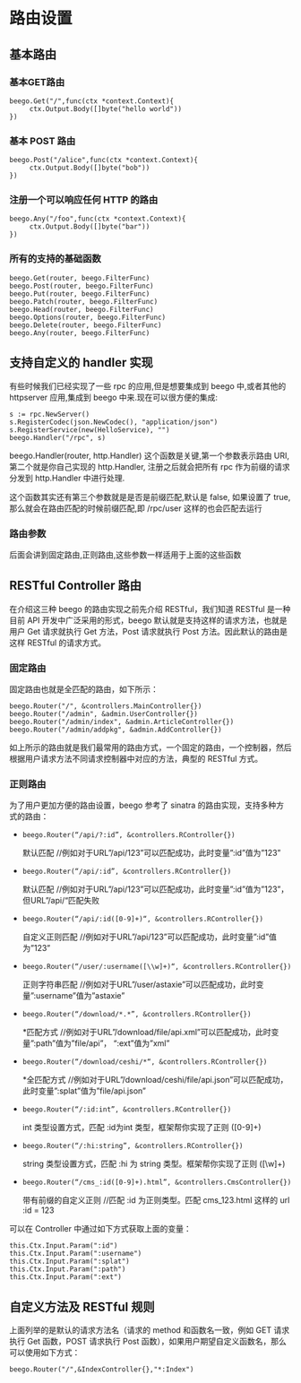 # 路由设置

## 基本路由

### 基本GET路由

```
beego.Get("/",func(ctx *context.Context){
     ctx.Output.Body([]byte("hello world"))
})
```

### 基本 POST 路由

```
beego.Post("/alice",func(ctx *context.Context){
     ctx.Output.Body([]byte("bob"))
})

```

### 注册一个可以响应任何 HTTP 的路由

```
beego.Any("/foo",func(ctx *context.Context){
     ctx.Output.Body([]byte("bar"))
})
```

### 所有的支持的基础函数

```
beego.Get(router, beego.FilterFunc)
beego.Post(router, beego.FilterFunc)
beego.Put(router, beego.FilterFunc)
beego.Patch(router, beego.FilterFunc)
beego.Head(router, beego.FilterFunc)
beego.Options(router, beego.FilterFunc)
beego.Delete(router, beego.FilterFunc)
beego.Any(router, beego.FilterFunc)
```

## 支持自定义的 handler 实现

有些时候我们已经实现了一些 rpc 的应用,但是想要集成到 beego 中,或者其他的 httpserver 应用,集成到 beego 中来.现在可以很方便的集成:
```
s := rpc.NewServer()
s.RegisterCodec(json.NewCodec(), "application/json")
s.RegisterService(new(HelloService), "")
beego.Handler("/rpc", s)
```

beego.Handler(router, http.Handler) 这个函数是关键,第一个参数表示路由 URI, 第二个就是你自己实现的 http.Handler, 注册之后就会把所有 rpc 作为前缀的请求分发到 http.Handler 中进行处理.

这个函数其实还有第三个参数就是是否是前缀匹配,默认是 false, 如果设置了 true, 那么就会在路由匹配的时候前缀匹配,即 /rpc/user 这样的也会匹配去运行

### 路由参数

后面会讲到固定路由,正则路由,这些参数一样适用于上面的这些函数

## RESTful Controller 路由

在介绍这三种 beego 的路由实现之前先介绍 RESTful，我们知道 RESTful 是一种目前 API 开发中广泛采用的形式，beego 默认就是支持这样的请求方法，也就是用户 Get 请求就执行 Get 方法，Post 请求就执行 Post 方法。因此默认的路由是这样 RESTful 的请求方式。

### 固定路由

固定路由也就是全匹配的路由，如下所示：
```
beego.Router("/", &controllers.MainController{})
beego.Router("/admin", &admin.UserController{})
beego.Router("/admin/index", &admin.ArticleController{})
beego.Router("/admin/addpkg", &admin.AddController{})
```
如上所示的路由就是我们最常用的路由方式，一个固定的路由，一个控制器，然后根据用户请求方法不同请求控制器中对应的方法，典型的 RESTful 方式。

### 正则路由

为了用户更加方便的路由设置，beego 参考了 sinatra 的路由实现，支持多种方式的路由：

* ```beego.Router(“/api/?:id”, &controllers.RController{})```

  默认匹配 //例如对于URL”/api/123”可以匹配成功，此时变量”:id”值为”123”

* ```beego.Router(“/api/:id”, &controllers.RController{})```

  默认匹配 //例如对于URL”/api/123”可以匹配成功，此时变量”:id”值为”123”，但URL”/api/“匹配失败

* ```beego.Router(“/api/:id([0-9]+)“, &controllers.RController{})```

  自定义正则匹配 //例如对于URL”/api/123”可以匹配成功，此时变量”:id”值为”123”

* ```beego.Router(“/user/:username([\\w]+)“, &controllers.RController{})```

  正则字符串匹配 //例如对于URL”/user/astaxie”可以匹配成功，此时变量”:username”值为”astaxie”

* ```beego.Router(“/download/*.*”, &controllers.RController{})```

     *匹配方式 //例如对于URL”/download/file/api.xml”可以匹配成功，此时变量”:path”值为”file/api”， “:ext”值为”xml”

* ```beego.Router(“/download/ceshi/*“, &controllers.RController{})```

     *全匹配方式 //例如对于URL”/download/ceshi/file/api.json”可以匹配成功，此时变量”:splat”值为”file/api.json”

* ```beego.Router(“/:id:int”, &controllers.RController{})```

  int 类型设置方式，匹配 :id为int 类型，框架帮你实现了正则 ([0-9]+)

* ```beego.Router(“/:hi:string”, &controllers.RController{})```

  string 类型设置方式，匹配 :hi 为 string 类型。框架帮你实现了正则 ([\w]+)

* ```beego.Router(“/cms_:id([0-9]+).html”, &controllers.CmsController{})```

  带有前缀的自定义正则 //匹配 :id 为正则类型。匹配 cms_123.html 这样的 url :id = 123

可以在 Controller 中通过如下方式获取上面的变量：
```
this.Ctx.Input.Param(":id")
this.Ctx.Input.Param(":username")
this.Ctx.Input.Param(":splat")
this.Ctx.Input.Param(":path")
this.Ctx.Input.Param(":ext")
```

## 自定义方法及 RESTful 规则

上面列举的是默认的请求方法名（请求的 method 和函数名一致，例如 GET 请求执行 Get 函数，POST 请求执行 Post 函数），如果用户期望自定义函数名，那么可以使用如下方式：
```
beego.Router("/",&IndexController{},"*:Index")
```